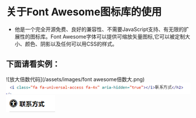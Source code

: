 # 关于Font Awesome图标库的使用
* 他是一个完全开源免费、良好的兼容性、不需要JavaScript支持、有无限的扩展性的图标库。Font Awesome字体可以提供可缩放矢量图标,它可以被定制大小、颜色、阴影以及任何可以用CSS的样式。
## 下面请看实例：
![放大倍数代码](/assets/images/font awesome倍数大.png)
![放大倍数](/assets/images/放大倍数实例.png)
![图标](/assets/images/联系方式.png)